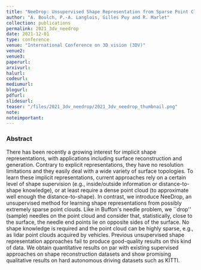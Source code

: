 ```yaml
---
title: "NeeDrop: Unsupervised Shape Representation from Sparse Point Clouds using Needle Dropping"
author: "A. Boulch, P.-A. Langlois, Gilles Puy and R. Marlet"
collection: publications
permalink: 2021_3dv_needrop
date: 2021-12-01
type: conference
venue: "International Conference on 3D vision (3DV)"
venue2: 
venue3:
paperurl:
arxivurl: 
halurl: 
codeurl: 
mediumurl: 
blogurl: 
pdfurl: 
slidesurl: 
teaser: "/files/2021_3dv_needrop/2021_3dv_needrop_thumbnail.png"
note:
noteimportant: 
---
```


### Abstract

There has been recently a growing interest for implicit shape representations, with applications including surface reconstruction and generation. Contrary to explicit representations, they have no resolution limitations and they easily deal with a wide variety of surface topologies. To learn these implicit representations, current approaches rely on a certain level of shape supervision (e.g., inside/outside information or distance-to-shape knowledge), or at least require a dense point cloud (to approximate well enough the distance-to-shape). In contrast, we introduce NeeDrop, an unsupervised method for learning shape representations from possibly extremely sparse point clouds. Like in Buffon's needle problem, we ``drop'' (sample) needles on the point cloud and consider that, statistically, close to the surface, the needle end points lie on opposite sides of the surface. No shape knowledge is required and the point cloud can be highly sparse, e.g., as lidar point clouds acquired by vehicles. Previous unsupervised shape representation approaches fail to produce good-quality results on this kind of data. We obtain quantitative results on par with existing supervised approaches on shape reconstruction datasets and show promising qualitative results on hard autonomous driving datasets such as KITTI.